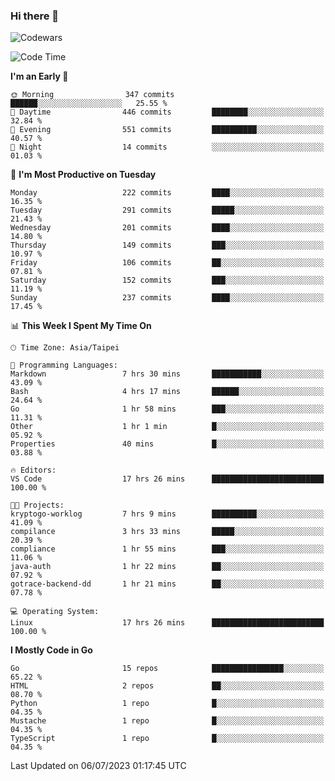 ### Hi there 👋

![Codewars](https://www.codewars.com/users/omegaatt36/badges/small)

<!--START_SECTION:waka-->
![Code Time](http://img.shields.io/badge/Code%20Time-1%2C237%20hrs%2044%20mins-blue)

**I'm an Early 🐤** 

```text
🌞 Morning                347 commits         ██████░░░░░░░░░░░░░░░░░░░   25.55 % 
🌆 Daytime                446 commits         ████████░░░░░░░░░░░░░░░░░   32.84 % 
🌃 Evening                551 commits         ██████████░░░░░░░░░░░░░░░   40.57 % 
🌙 Night                  14 commits          ░░░░░░░░░░░░░░░░░░░░░░░░░   01.03 % 
```
📅 **I'm Most Productive on Tuesday** 

```text
Monday                   222 commits         ████░░░░░░░░░░░░░░░░░░░░░   16.35 % 
Tuesday                  291 commits         █████░░░░░░░░░░░░░░░░░░░░   21.43 % 
Wednesday                201 commits         ████░░░░░░░░░░░░░░░░░░░░░   14.80 % 
Thursday                 149 commits         ███░░░░░░░░░░░░░░░░░░░░░░   10.97 % 
Friday                   106 commits         ██░░░░░░░░░░░░░░░░░░░░░░░   07.81 % 
Saturday                 152 commits         ███░░░░░░░░░░░░░░░░░░░░░░   11.19 % 
Sunday                   237 commits         ████░░░░░░░░░░░░░░░░░░░░░   17.45 % 
```


📊 **This Week I Spent My Time On** 

```text
🕑︎ Time Zone: Asia/Taipei

💬 Programming Languages: 
Markdown                 7 hrs 30 mins       ███████████░░░░░░░░░░░░░░   43.09 % 
Bash                     4 hrs 17 mins       ██████░░░░░░░░░░░░░░░░░░░   24.64 % 
Go                       1 hr 58 mins        ███░░░░░░░░░░░░░░░░░░░░░░   11.31 % 
Other                    1 hr 1 min          █░░░░░░░░░░░░░░░░░░░░░░░░   05.92 % 
Properties               40 mins             █░░░░░░░░░░░░░░░░░░░░░░░░   03.88 % 

🔥 Editors: 
VS Code                  17 hrs 26 mins      █████████████████████████   100.00 % 

🐱‍💻 Projects: 
kryptogo-worklog         7 hrs 9 mins        ██████████░░░░░░░░░░░░░░░   41.09 % 
compilance               3 hrs 33 mins       █████░░░░░░░░░░░░░░░░░░░░   20.39 % 
compliance               1 hr 55 mins        ███░░░░░░░░░░░░░░░░░░░░░░   11.06 % 
java-auth                1 hr 22 mins        ██░░░░░░░░░░░░░░░░░░░░░░░   07.92 % 
gotrace-backend-dd       1 hr 21 mins        ██░░░░░░░░░░░░░░░░░░░░░░░   07.78 % 

💻 Operating System: 
Linux                    17 hrs 26 mins      █████████████████████████   100.00 % 
```

**I Mostly Code in Go** 

```text
Go                       15 repos            ████████████████░░░░░░░░░   65.22 % 
HTML                     2 repos             ██░░░░░░░░░░░░░░░░░░░░░░░   08.70 % 
Python                   1 repo              █░░░░░░░░░░░░░░░░░░░░░░░░   04.35 % 
Mustache                 1 repo              █░░░░░░░░░░░░░░░░░░░░░░░░   04.35 % 
TypeScript               1 repo              █░░░░░░░░░░░░░░░░░░░░░░░░   04.35 % 
```




 Last Updated on 06/07/2023 01:17:45 UTC
<!--END_SECTION:waka-->

<!--
**omegaatt36/omegaatt36** is a ✨ _special_ ✨ repository because its `README.md` (this file) appears on your GitHub profile.

Here are some ideas to get you started:

- 🔭 I’m currently working on ...
- 🌱 I’m currently learning ...
- 👯 I’m looking to collaborate on ...
- 🤔 I’m looking for help with ...
- 💬 Ask me about ...
- 📫 How to reach me: ...
- 😄 Pronouns: ...
- ⚡ Fun fact: ...
-->
